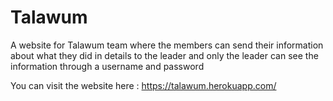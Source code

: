 # Talawum
A website for Talawum team where the members can send their information about what they did in details to the leader and only the leader can see the information through a username and password

You can visit the website here : https://talawum.herokuapp.com/
